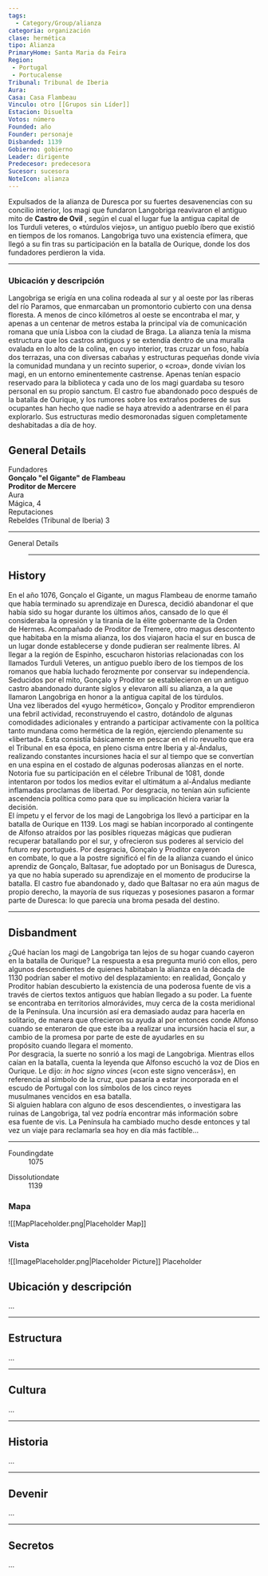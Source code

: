 ```yaml
---
tags:
  - Category/Group/alianza
categoria: organización
clase: hermética
tipo: Alianza
PrimaryHome: Santa Maria da Feira 
Region:
 - Portugal 
 - Portucalense 
Tribunal: Tribunal de Iberia 
Aura: 
Casa: Casa Flambeau 
Vinculo: otro [[Grupos sin Líder]]
Estacion: Disuelta 
Votos: número
Founded: año
Founder: personaje
Disbanded: 1139
Gobierno: gobierno
Leader: dirigente
Predecesor: predecesora
Sucesor: sucesora
NoteIcon: alianza
---
```


 <section class="wa-section main-content"><p><span class="dropcap">E</span>xpulsados de la alianza de Duresca por su fuertes desavenencias con su concilio interior, los magi que fundaron Langobriga reavivaron el antiguo mito de <strong class="article-unlinked">Castro de Ovil</strong> , según el cual el lugar fue la antigua capital de los <span class="article-link article-explorer-link entity-link wa-link" data-article-privacy="public" data-article-id="9466d41c-ed88-4a55-bbd2-5d7781e22064" data-template-type="ethnicity" data-article="9466d41c-ed88-4a55-bbd2-5d7781e22064">Turduli veteres</span>, o «túrdulos viejos», un antiguo pueblo íbero que existió en tiempos de los romanos. Langobriga tuvo una existencia efímera, que llegó a su fin tras su participación en la batalla de Ourique, donde los dos fundadores perdieron la vida.
</p><hr /><h3>Ubicación y descripción</h3>
Langobriga se erigía en una colina rodeada al sur y al oeste por las riberas del río Paramos, que enmarcaban un promontorio cubierto con una densa floresta. A menos de cinco kilómetros al oeste se encontraba el mar, y apenas a un centenar de metros estaba la principal vía de comunicación romana que unía Lisboa con la ciudad de Braga. La alianza tenía la misma estructura que los castros antiguos y se extendía dentro de una muralla ovalada en lo alto de la colina, en cuyo interior, tras cruzar un foso, había dos terrazas, una con diversas cabañas y estructuras pequeñas donde vivía la comunidad mundana y un recinto superior, o «croa», donde vivían los magi, en un entorno eminentemente castrense. Apenas tenían espacio reservado para la biblioteca y cada uno de los magi guardaba su tesoro personal en su propio sanctum. El castro fue abandonado poco después de la batalla de Ourique, y los rumores sobre los extraños poderes de sus ocupantes han hecho que nadie se haya atrevido a adentrarse en él para explorarlo. Sus estructuras medio desmoronadas siguen completamente deshabitadas a día de hoy.<p></p></section>  <section data-section-id="sidepanelcontent" class="wa-section public"><h2>General Details</h2>
<p>Fundadores
<br />
<strong class="article-unlinked">Gonçalo "el Gigante" de Flambeau</strong>
<br /> <strong class="article-unlinked">Proditor de Mercere</strong> 
<br />Aura
<br />Mágica, 4
<br />Reputaciones
<br />Rebeldes (Tribunal de Iberia) 3</p><hr /></section><section data-section-id="sidebarcontentbottom" class="wa-section public"><dl><dt>General Details</dt><dd>	


<hr /></dd></dl></section><section data-section-id="history" class="wa-section public"><h2>History</h2>
<p>En el año 1076, Gonçalo el Gigante, un magus Flambeau de enorme tamaño que había terminado su aprendizaje en <span class="article-link article-explorer-link entity-link wa-link" data-article-privacy="public" data-article-id="2b14a551-6dff-4527-ae35-f30de1f502b2" data-template-type="organization" data-article="2b14a551-6dff-4527-ae35-f30de1f502b2">Duresca</span>, decidió abandonar el que había sido su hogar durante los últimos años, cansado de lo que él consideraba la opresión y la tiranía de la élite gobernante de la Orden de Hermes. Acompañado de Proditor de Tremere, otro magus descontento que habitaba en la misma alianza, los dos viajaron hacia el sur en busca de un lugar donde establecerse y donde pudieran ser realmente libres. Al llegar a la región de Espinho, escucharon historias relacionadas con los llamados Turduli Veteres, un antiguo pueblo íbero de los tiempos de los romanos que había luchado ferozmente por conservar su independencia. Seducidos por el mito, Gonçalo y Proditor se establecieron en un antiguo castro abandonado durante siglos y elevaron allí su alianza, a la que llamaron Langobriga en honor a la antigua capital de los túrdulos.
<br />Una vez liberados del «yugo hermético», Gonçalo y Proditor emprendieron una febril actividad, reconstruyendo el castro, dotándolo de algunas comodidades adicionales y entrando a participar activamente con la política tanto mundana como hermética de la región, ejerciendo plenamente su «libertad». Esta consistía básicamente en pescar en el río revuelto que era el Tribunal en esa época, en pleno cisma entre Iberia y al-Ándalus, realizando constantes incursiones hacia el sur al tiempo que se convertían en una espina en el costado de algunas poderosas alianzas en el norte. Notoria fue su participación en el célebre Tribunal de 1081, donde intentaron por todos los medios evitar el ultimátum a al-Ándalus mediante inflamadas proclamas de libertad. Por desgracia, no tenían aún suficiente ascendencia política como para que su implicación hiciera variar la decisión.
<br />
El ímpetu y el fervor de los magi de Langobriga los llevó a participar en la batalla de Ourique en 1139. Los magi se
habían incorporado al contingente de Alfonso atraídos por las posibles riquezas mágicas que pudieran recuperar batallando por el sur, y ofrecieron sus poderes al servicio del futuro rey portugués. Por desgracia, Gonçalo y Proditor cayeron en combate, lo que a la postre significó el fin de la alianza cuando el único aprendiz de Gonçalo, Baltasar, fue adoptado por un Bonisagus de Duresca, ya que no había superado su aprendizaje en el momento de producirse la batalla. El castro fue abandonado y, dado que Baltasar no era aún magus de propio derecho, la mayoría de sus riquezas y posesiones pasaron a formar parte de Duresca: lo que parecía una broma pesada del destino.</p><hr /></section><section data-section-id="disbandment" class="wa-section public"><h2>Disbandment</h2>
<p>¿Qué hacían los magi de Langobriga tan lejos de su hogar cuando cayeron en la batalla de Ourique? La respuesta a esa pregunta murió con ellos, pero algunos descendientes de quienes habitaban la alianza en la década de 1130 podrían saber el motivo del desplazamiento: en realidad, Gonçalo y Proditor habían descubierto la existencia de una poderosa fuente de vis a través de ciertos textos antiguos que habían llegado a su poder. La fuente se encontraba en territorios almorávides, muy cerca de la costa meridional de la Península. Una incursión así era demasiado audaz para hacerla en solitario, de manera que ofrecieron su ayuda al por entonces conde Alfonso cuando se enteraron de que este iba a realizar una incursión hacia el sur, a cambio de la promesa por parte de este de ayudarles en su propósito cuando llegara el momento.
<br />
Por desgracia, la suerte no sonrió a los magi de Langobriga. Mientras ellos caían en la batalla, cuenta la leyenda que Alfonso escuchó la voz de Dios en Ourique. Le dijo: <em>in hoc signo vinces</em> («con este signo vencerás»), en referencia al símbolo de la cruz, que pasaría a estar incorporada en el escudo de Portugal con los símbolos de los cinco reyes musulmanes vencidos en esa batalla.
<br />
Si alguien hablara con alguno de esos descendientes, o investigara las ruinas de Langobriga, tal vez podría encontrar más información sobre esa fuente de vis. La Península ha cambiado mucho desde entonces y tal vez un viaje para reclamarla sea hoy en día más factible…</p><hr /></section><section data-section-id="foundingDate" class="wa-section public"><dl><dt>Foundingdate</dt><dd>1075</dd></dl></section><section data-section-id="dissolutionDate" class="wa-section public"><dl><dt>Dissolutiondate</dt><dd>1139</dd></dl></section>   

### Mapa
![[MapPlaceholder.png|Placeholder Map]]
### Vista
![[ImagePlaceholder.png|Placeholder Picture]]
Placeholder

## Ubicación y descripción
...
***
## Estructura
...
***
## Cultura
...
***
## Historia
...
***
## Devenir
...
***
## Secretos 
...
